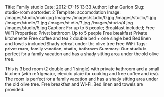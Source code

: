 Title: Family studio
Date: 2012-07-15 13:33
Author: Izhar Gurion
Slug: studio-room
sortorder: 2
Template: accomodation
Image: /images/studio/main.jpg
Images: /images/studio/0.jpg
        /images/studio/1.jpg
        /images/studio/2.jpg
        /images/studio/3.jpg
        /images/studio/4.jpg
        /images/studio/5.jpg
Caption: For up to 5 people; Breakfast included; Free WiFi
Properties: Privet bathroom
            Up to 5 people
            Free breakfast
            Private kitchenette
            Free coffee and tea
            2 double bed + one single bed
            Bed linen and towels included
            Shady retreat under the olive tree
            Free WiFi
Tags: privet room, family vacation, studio, bathroom
Summary: Our studio is perfect for a family vacation and has a shady sitting area under the old olive tree.

This is 3 bed room (2 double and 1 single) with private bathroom and a small kitchen (with refrigerator, electric plate for cooking and free coffee and tea).
The room is perfect for a family vacation and has a shady sitting area under the old olive tree. Free breakfast and Wi-Fi. Bed linen and towels are provided.
